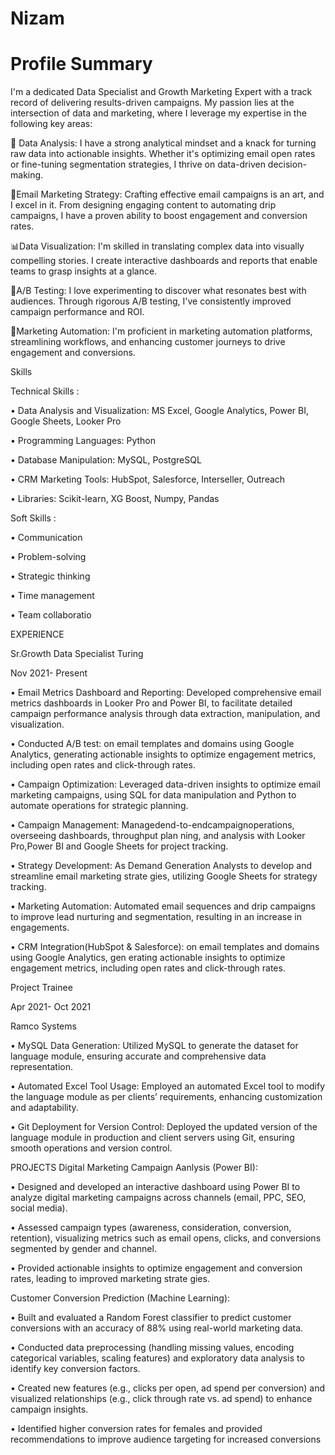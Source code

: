 # Nizam
# Profile Summary
I'm a dedicated Data Specialist and Growth Marketing Expert with a track record of delivering results-driven campaigns. My passion lies at the intersection of data and marketing, where I leverage my expertise in the following key areas:

📑 Data Analysis: I have a strong analytical mindset and a knack for turning raw data into actionable insights. Whether it's optimizing email open rates or fine-tuning segmentation strategies, I thrive on data-driven decision-making.

📧Email Marketing Strategy: Crafting effective email campaigns is an art, and I excel in it. From designing engaging content to automating drip campaigns, I have a proven ability to boost engagement and conversion rates.

📊Data Visualization: I'm skilled in translating complex data into visually compelling stories. I create interactive dashboards and reports that enable teams to grasp insights at a glance.

🎯A/B Testing: I love experimenting to discover what resonates best with audiences. Through rigorous A/B testing, I've consistently improved campaign performance and ROI.

🤖Marketing Automation: I'm proficient in marketing automation platforms, streamlining workflows, and enhancing customer journeys to drive engagement and conversions.

Skills

Technical Skills :

 • Data Analysis and Visualization: MS Excel, Google Analytics, Power BI, Google Sheets, Looker Pro
 
 • Programming Languages: Python
 
 • Database Manipulation: MySQL, PostgreSQL
 
 • CRM Marketing Tools: HubSpot, Salesforce, Interseller, Outreach
 
 • Libraries: Scikit-learn, XG Boost, Numpy, Pandas
 
 Soft Skills :
 
 • Communication
 
 • Problem-solving
 
 • Strategic thinking
 
 • Time management
 
 • Team collaboratio
 
  EXPERIENCE
  
 Sr.Growth Data Specialist
 Turing
 
 Nov 2021- Present
 
 • Email Metrics Dashboard and Reporting: Developed comprehensive email metrics dashboards in Looker
 Pro and Power BI, to facilitate detailed campaign performance analysis through data extraction, manipulation,
 and visualization.
 
 • Conducted A/B test: on email templates and domains using Google Analytics, generating actionable insights
 to optimize engagement metrics, including open rates and click-through rates.
 
 • Campaign Optimization: Leveraged data-driven insights to optimize email marketing campaigns, using SQL
 for data manipulation and Python to automate operations for strategic planning.
 
 • Campaign Management: Managedend-to-endcampaignoperations, overseeing dashboards, throughput plan
ning, and analysis with Looker Pro,Power BI and Google Sheets for project tracking.

 • Strategy Development: As Demand Generation Analysts to develop and streamline email marketing strate
gies, utilizing Google Sheets for strategy tracking.

 • Marketing Automation: Automated email sequences and drip campaigns to improve lead nurturing and
 segmentation, resulting in an increase in engagements.
 
 • CRM Integration(HubSpot & Salesforce): on email templates and domains using Google Analytics, gen
erating actionable insights to optimize engagement metrics, including open rates and click-through rates.

 Project Trainee
 
 Apr 2021- Oct 2021
 
 Ramco Systems
 
 • MySQL Data Generation: Utilized MySQL to generate the dataset for language module, ensuring accurate
 and comprehensive data representation.
 
 • Automated Excel Tool Usage: Employed an automated Excel tool to modify the language module as per
 clients’ requirements, enhancing customization and adaptability.
 
 • Git Deployment for Version Control: Deployed the updated version of the language module in production
 and client servers using Git, ensuring smooth operations and version control.
 
  PROJECTS
 Digital Marketing Campaign Aanlysis (Power BI):
 
 • Designed and developed an interactive dashboard using Power BI to analyze digital marketing campaigns across
 channels (email, PPC, SEO, social media).
 
 • Assessed campaign types (awareness, consideration, conversion, retention), visualizing metrics such as email
 opens, clicks, and conversions segmented by gender and channel.
 
 • Provided actionable insights to optimize engagement and conversion rates, leading to improved marketing strate
gies.

Customer Conversion Prediction (Machine Learning):

 • Built and evaluated a Random Forest classifier to predict customer conversions with an accuracy of 88% using
 real-world marketing data.
 
 • Conducted data preprocessing (handling missing values, encoding categorical variables, scaling features) and
 exploratory data analysis to identify key conversion factors.
 
 • Created new features (e.g., clicks per open, ad spend per conversion) and visualized relationships (e.g., click
through rate vs. ad spend) to enhance campaign insights.

 • Identified higher conversion rates for females and provided recommendations to improve audience targeting for
 increased conversions
